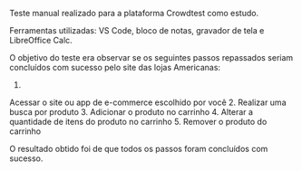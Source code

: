 Teste manual realizado para a plataforma Crowdtest como estudo.

Ferramentas utilizadas: VS Code, bloco de notas, gravador de tela
e LibreOffice Calc.

O objetivo do teste era observar se os seguintes passos 
repassados seriam concluídos com sucesso pelo 
site das lojas Americanas:

1.
Acessar o site ou app de e-commerce escolhido por você 
2.
Realizar uma busca por produto
3.
Adicionar o produto no carrinho
4.
Alterar a quantidade de itens do produto no carrinho
5.
Remover o produto do carrinho


O resultado obtido foi de que todos os passos foram concluídos com sucesso.
